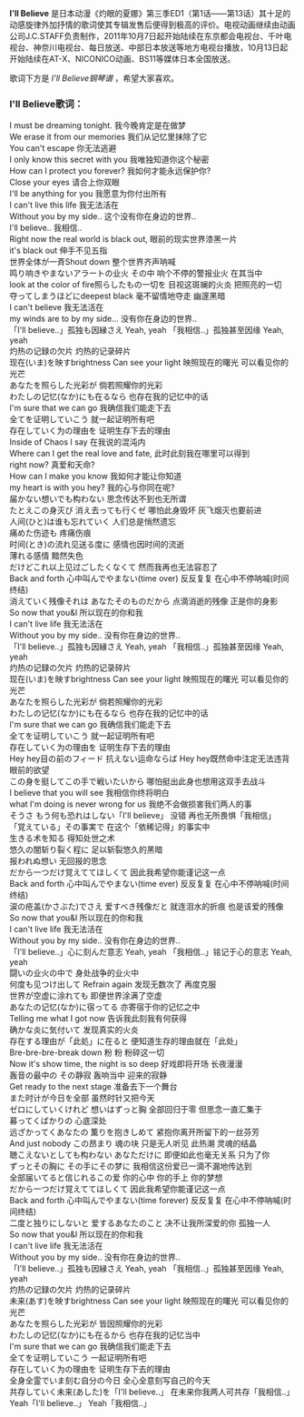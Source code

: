 

**I'll Believe**
是日本动漫《灼眼的夏娜》第三季ED1（第1话——第13话）其十足的动感旋律外加抒情的歌词使其专辑发售后便得到极高的评价。电视动画继续由动画公司J.C.STAFF负责制作，2011年10月7日起开始陆续在东京都会电视台、千叶电视台、神奈川电视台、每日放送、中部日本放送等地方电视台播放，10月13日起开始陆续在AT-X、NICONICO动画、BS11等媒体日本全国放送。

  
歌词下方是 _I'll Believe钢琴谱_ ，希望大家喜欢。

### I'll Believe歌词：

I must be dreaming tonight. 我今晚肯定是在做梦  
We erase it from our memories 我们从记忆里抹除了它  
You can't escape 你无法逃避  
I only know this secret with you 我唯独知道你这个秘密  
How can I protect you forever? 我如何才能永远保护你?  
Close your eyes 请合上你双眼  
I'll be anything for you 我愿意为你付出所有  
I can't live this life 我无法活在  
Without you by my side.. 这个没有你在身边的世界..  
I'll believe.. 我相信..  
Right now the real world is black out, 眼前的现实世界漆黑一片  
it's black out 伸手不见五指  
世界全体が一斉Shout down 整个世界齐声呐喊  
鸣り响きやまないアラートの业火 その中 响个不停的警报业火 在其当中  
look at the color of fire照らしたもの一切を 目视这斑斓的火炎 把照亮的一切  
夺ってしまうほどにdeepest black 毫不留情地夺走 幽邃黑暗  
I can't believe 我无法活在  
my winds are to by my side... 没有你在身边的世界..  
「I'll believe..」孤独も因縁さえ Yeah, yeah 「我相信..」孤独甚至因缘 Yeah, yeah  
灼热の记録の欠片 灼热的记录碎片  
现在(いま)を映すbrightness Can see your light 映照现在的曙光 可以看见你的光芒  
あなたを照らした光彩が 倘若照耀你的光彩  
わたしの记忆(なか)にも在るなら 也存在我的记忆中的话  
I'm sure that we can go 我确信我们能走下去  
全てを证明していこう 就一起证明所有吧  
存在していく为の理由を 证明生存下去的理由  
Inside of Chaos I say 在我说的混沌内  
Where can I get the real love and fate, 此时此刻我在哪里可以得到  
right now? 真爱和天命?  
How can I make you know 我如何才能让你知道  
my heart is with you hey? 我的心与你同在呢?  
届かない想いでも构わない 思念传达不到也无所谓  
たとえこの身灭び 消え去っても行くゼ 哪怕此身毁坏 灰飞烟灭也要前进  
人间(ひと)は谁も忘れていく 人们总是悄然遗忘  
痛めた伤迹も 疼痛伤痕  
时间(とき)の流れ见送る度に 感情也因时间的流逝  
薄れる感情 黯然失色  
だけどこれ以上见过ごしたくなくて 然而我再也无法容忍了  
Back and forth 心中叫んでやまない(time over) 反反复复 在心中不停呐喊(时间终结)  
消えていく残像それは あなたそのものだから 点滴消逝的残像 正是你的身影  
So now that you&I 所以现在的你和我  
I can't live life 我无法活在  
Without you by my side.. 没有你在身边的世界..  
「I'll believe..」孤独も因縁さえ Yeah, yeah 「我相信..」孤独甚至因缘 Yeah, yeah  
灼热の记録の欠片 灼热的记录碎片  
现在(いま)を映すbrightness Can see your light 映照现在的曙光 可以看见你的光芒  
あなたを照らした光彩が 倘若照耀你的光彩  
わたしの记忆(なか)にも在るなら 也存在我的记忆中的话  
I'm sure that we can go 我确信我们能走下去  
全てを证明していこう 就一起证明所有吧  
存在していく为の理由を 证明生存下去的理由  
Hey hey目の前のフィード 抗えない运命ならば Hey hey既然命中注定无法违背眼前的欲望  
この身を挺してこの手で戦いたいから 哪怕挺出此身也想用这双手去战斗  
I believe that you will see 我相信你终将明白  
what I'm doing is never wrong for us 我绝不会做损害我们两人的事  
そうさ もう何も恐れはしない「I'll believe」 没错 再也无所畏惧「我相信」  
「覚えている」その事実で 在这个「依稀记得」的事实中  
生きる术を知る 得知处世之术  
悠久の闇斩り裂く程に 足以斩裂悠久的黑暗  
报われぬ想い 无回报的思念  
だから一つだけ覚えててほしくて 因此我希望你能谨记这一点  
Back and forth 心中叫んでやまない(time ever) 反反复复 在心中不停呐喊(时间终结)  
涙の疮盖(かさぶた)でさえ 爱すべき残像だと 就连泪水的折痕 也是该爱的残像  
So now that you&I 所以现在的你和我  
I can't live life 我无法活在  
Without you by my side.. 没有你在身边的世界..  
「I'll believe..」心に刻んだ意志 Yeah, yeah 「我相信..」铭记于心的意志 Yeah, yeah  
闘いの业火の中で 身处战争的业火中  
何度も见つけ出して Refrain again 发现无数次了 再度克服  
世界が空虚に涂れても 即便世界涂满了空虚  
あなたの记忆(なか)に宿ってる 亦寄宿于你的记忆之中  
Telling me what I got now 告诉我此刻我有何获得  
确かな炎に気付いて 发现真实的火炎  
存在する理由が「此処」に在ると 便知道生存的理由就在「此处」  
Bre-bre-bre-break down 粉 粉 粉碎这一切  
Now it's show time, the night is so deep 好戏即将开场 长夜漫漫  
轰音の最中の その静寂 轰响当中 迎来的寂静  
Get ready to the next stage 准备去下一个舞台  
また时计が今日を全部 虽然时针又把今天  
ゼロにしていくけれど 想いはずっと胸 全部回归于零 但思念一直汇集于  
募ってくばかりの 心底深处  
远ざかってくあなたの 薫りを抱きしめて 紧抱你离开所留下的一丝芬芳  
And just nobody この昂まり 魂の块 只是无人听见 此热潮 灵魂的结晶  
聴こえないとしても构わない あなただけに 即便如此也毫无关系 只为了你  
ずっとその胸に その手にその梦に 我相信这份爱已一滴不漏地传达到  
全部届いてると信じれるこの爱 你的心中 你的手上 你的梦想  
だから一つだけ覚えててほしくて 因此我希望你能谨记这一点  
Back and forth 心中叫んでやまない(time forever) 反反复复 在心中不停呐喊(时间终结)  
二度と独りにしないと 爱するあなたのこと 决不让我所深爱的你 孤独一人  
So now that you&I 所以现在的你和我  
I can't live life 我无法活在  
Without you by my side.. 没有你在身边的世界..  
「I'll believe..」孤独も因縁さえ Yeah, yeah 「我相信..」孤独甚至因缘 Yeah, yeah  
灼热の记録の欠片 灼热的记录碎片  
未来(あす)を映すbrightness Can see your light 映照现在的曙光 可以看见你的光芒  
あなたを照らした光彩が 皆因照耀你的光彩  
わたしの记忆(なか)にも在るから 也存在我的记忆当中  
I'm sure that we can go 我确信我们能走下去  
全てを证明していこう 一起证明所有吧  
存在していく为の理由を 证明生存下去的理由  
全身全霊でいま刻む自分の今日 全心全意刻写自己的今天  
共存していく未来(あした)を「I'll believe..」 在未来你我两人可共存「我相信..」  
Yeah「I'll believe..」 Yeah「我相信..」

